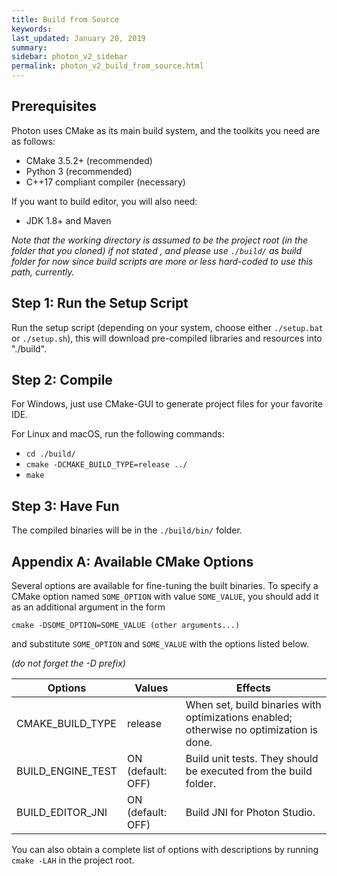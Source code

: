 ```yaml
---
title: Build from Source
keywords: 
last_updated: January 20, 2019
summary: 
sidebar: photon_v2_sidebar
permalink: photon_v2_build_from_source.html
---
```


## Prerequisites

Photon uses CMake as its main build system, and the toolkits you need are as follows:

* CMake 3.5.2+ (recommended)
* Python 3 (recommended)
* C++17 compliant compiler (necessary)

If you want to build editor, you will also need:

* JDK 1.8+ and Maven

*Note that the working directory is assumed to be the project root (in the folder that you cloned) if not stated , and please use `./build/` as build folder for now since build scripts are more or less hard-coded to use this path, currently.*

## Step 1: Run the Setup Script
Run the setup script (depending on your system, choose either `./setup.bat` or `./setup.sh`), this will download pre-compiled libraries and resources into "./build".

## Step 2: Compile

For Windows, just use CMake-GUI to generate project files for your favorite IDE.

For Linux and macOS, run the following commands:

* `cd ./build/`
* `cmake -DCMAKE_BUILD_TYPE=release ../`
* `make`

## Step 3: Have Fun

The compiled binaries will be in the `./build/bin/` folder.

## Appendix A: Available CMake Options

Several options are available for fine-tuning the built binaries. To specify a CMake option named `SOME_OPTION` with value `SOME_VALUE`, you should add it as an additional argument in the form

```shell
cmake -DSOME_OPTION=SOME_VALUE (other arguments...)
```

and substitute `SOME_OPTION` and `SOME_VALUE` with the options listed below.

*(do not forget the -D prefix)*

| Options          | Values        | Effects  |
| -------------    | ------------- | ----- |
| CMAKE_BUILD_TYPE | release | When set, build binaries with optimizations enabled; otherwise no optimization is done. |
| BUILD_ENGINE_TEST | ON (default: OFF)     | Build unit tests. They should be executed from the build folder. |
| BUILD_EDITOR_JNI | ON (default: OFF)     | Build JNI for Photon Studio. |

You can also obtain a complete list of options with descriptions by running `cmake -LAH` in the project root.